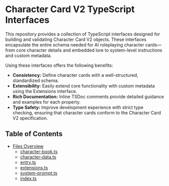 # Character Card V2 TypeScript Interfaces

This repository provides a collection of TypeScript interfaces designed for building and validating Character Card V2 objects. These interfaces encapsulate the entire schema needed for AI roleplaying character cards—from core character details and embedded lore to system-level instructions and custom metadata.

Using these interfaces offers the following benefits:

- **Consistency:** Define character cards with a well-structured, standardized schema.
- **Extensibility:** Easily extend core functionality with custom metadata using the Extensions interface.
- **Rich Documentation:** Inline TSDoc comments provide detailed guidance and examples for each property.
- **Type Safety:** Improve development experience with strict type checking, ensuring that character cards conform to the Character Card V2 specification.

## Table of Contents

- [Files Overview](#files-overview)
  - [character-book.ts](./character-book.ts)
  - [character-data.ts](./character-data.ts)
  - [entry.ts](./entry.ts)
  - [extensions.ts](./extensions.ts)
  - [system-prompt.ts](./system-prompt.ts)
  - [index.ts](./index.ts)

